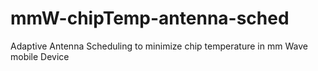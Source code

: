 # mmW-chipTemp-antenna-sched
Adaptive Antenna Scheduling to minimize chip temperature in mm Wave mobile Device
